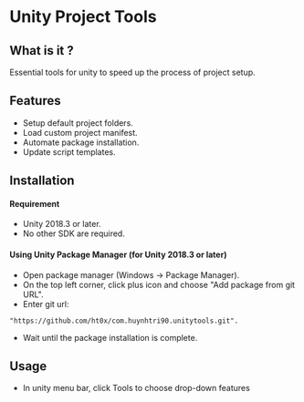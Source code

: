 # Unity Project Tools

## What is it ?
Essential tools for unity to speed up the process of project setup.

## Features
* Setup default project folders.
* Load custom project manifest.
* Automate package installation.
* Update script templates.

## Installation

#### Requirement
* Unity 2018.3 or later.
* No other SDK are required.

#### Using Unity Package Manager (for Unity 2018.3 or later)
* Open package manager (Windows -> Package Manager).
* On the top left corner, click plus icon and choose "Add package from git URL".
* Enter git url: 
```
"https://github.com/ht0x/com.huynhtri90.unitytools.git".
```
* Wait until the package installation is complete.

## Usage
* In unity menu bar, click Tools to choose drop-down features

